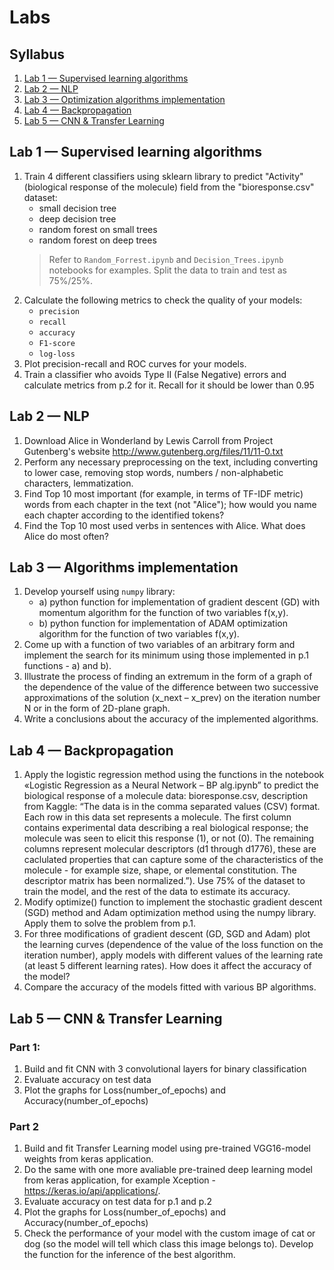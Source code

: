 # Labs
## Syllabus
1. [Lab 1 — Supervised learning algorithms](#lab-1-—-supervised-learning-algorithms)
2. [Lab 2 — NLP](#lab-2-—-nlp)
3. [Lab 3 — Optimization algorithms implementation](#lab-3-—-optimization-algorithms-implementation)
4. [Lab 4 — Backpropagation](#lab-4-—-backpropagation)
5. [Lab 5 —  CNN & Transfer Learning](#lab-5-—-cnn-&-transfer-learning)


## Lab 1 — Supervised learning algorithms
1. Train 4 different classifiers using sklearn library to predict "Activity" (biological response of the molecule) field from the "bioresponse.csv" dataset:
   - small decision tree
   - deep decision tree
   - random forest on small trees
   - random forest on deep trees
   > Refer to `Random_Forrest.ipynb` and `Decision_Trees.ipynb` notebooks for examples. Split the data to train and test as 75%/25%.
2. Calculate the following metrics to check the quality of your models:
   - `precision`
   - `recall`
   - `accuracy`
   - `F1-score`
   - `log-loss`
3. Plot precision-recall and ROC curves for your models.
4. Train a classifier who avoids Type II (False Negative) errors and calculate metrics from p.2 for it. Recall for it should be lower than 0.95


## Lab 2 — NLP
1.	Download Alice in Wonderland by Lewis Carroll from Project Gutenberg's website http://www.gutenberg.org/files/11/11-0.txt
2.	Perform any necessary preprocessing on the text, including converting to lower case, removing stop words, numbers / non-alphabetic characters, lemmatization.
3.	Find Top 10 most important (for example, in terms of TF-IDF metric) words from each chapter in the text (not "Alice"); how would you name each chapter according to the identified tokens?
4.	Find the Top 10 most used verbs in sentences with Alice. What does Alice do most often?

## Lab 3 — Algorithms implementation
1. Develop yourself using `numpy` library: 
   - a) python function for implementation of gradient descent (GD) with momentum algorithm for the function of two variables f(x,y).
   - b) python function for implementation of ADAM optimization algorithm for the function of two variables f(x,y).
2. Come up with a function of two variables of an arbitrary form and implement the search for its minimum using those implemented in p.1 functions - a) and b).
3. Illustrate the process of finding an extremum in the form of a graph of the dependence of the value of the difference between two successive approximations of the solution (x_next – x_prev) on the iteration number N or in the form of 2D-plane graph.
4. Write a conclusions about the accuracy of the implemented algorithms.


## Lab 4 — Backpropagation
1.	Apply the logistic regression method using the functions in the notebook «Logistic Regression as a Neural Network – BP alg.ipynb” to predict the biological response of a molecule 
data: bioresponse.csv, 
description from Kaggle: “The data is in the comma separated values (CSV) format. Each row in this data set represents a molecule. The first column contains experimental data describing a real biological response; the molecule was seen to elicit this response (1), or not (0). The remaining columns represent molecular descriptors (d1 through d1776), these are caclulated properties that can capture some of the characteristics of the molecule - for example size, shape, or elemental constitution. The descriptor matrix has been normalized.”). 
Use 75% of the dataset to train the model, and the rest of the data to estimate its accuracy.
2.	Modify optimize() function to implement the stochastic gradient descent (SGD) method and Adam optimization method using the numpy library. Apply them to solve the problem from p.1.
3.	For three modifications of gradient descent (GD, SGD and Adam) plot the learning curves (dependence of the value of the loss function on the iteration number), apply models with different values of the learning rate (at least 5 different learning rates). How does it affect the accuracy of the model? 
4.	Compare the accuracy of the models fitted with various BP algorithms.


## Lab 5 —  CNN & Transfer Learning
### Part 1:
1. Build and fit CNN with 3 convolutional layers for binary classification
2. Evaluate accuracy on test data
3. Plot the graphs for Loss(number_of_epochs) and Accuracy(number_of_epochs)
### Part 2
1. Build and fit Transfer Learning model using pre-trained VGG16-model weights from keras application.
2. Do the same with one more avaliable pre-trained deep learning model from keras application, for example Xception - https://keras.io/api/applications/.
2. Evaluate accuracy on test data for p.1 and p.2
3. Plot the graphs for Loss(number_of_epochs) and Accuracy(number_of_epochs)
4. Check the performance of your model with the custom image of cat or dog (so the model will tell which class this image belongs to). Develop the function for the inference of the best algorithm.
